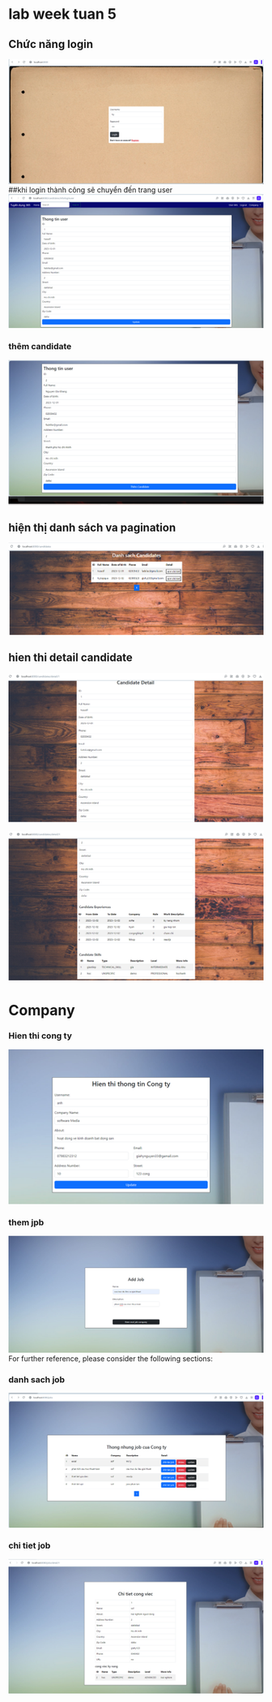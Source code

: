 
# lab week tuan 5

## Chức năng login
![img.png](img.png)
##khi login thành công sẽ chuyển đến trang user
![img_1.png](img_1.png)
### thêm  candidate
![img_2.png](img_2.png)

## hiện thị danh sách va pagination
![img_3.png](img_3.png)
## hien thi detail candidate
![img_4.png](img_4.png)

![img_5.png](img_5.png)

# Company
### Hien thi cong ty 
![img_6.png](img_6.png)
### them jpb
![img_7.png](img_7.png)
For further reference, please consider the following sections:
### danh sach job


![img_11.png](img_11.png)
### chi tiet job
![img_12.png](img_12.png)


